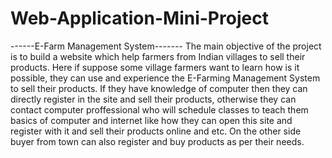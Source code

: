 # Web-Application-Mini-Project
------E-Farm Management System-------
The main objective of the project is to build a website which help farmers from Indian villages to sell their products. Here if suppose some village farmers want to learn how is it possible, they can use and experience the E-Farming Management System to sell their products. If they have knowledge of computer then they can directly register in the site and sell their products, otherwise they can  contact computer proffessional who will schedule classes to teach them basics of computer and internet like how they can open this site and register with it and sell their products online and etc. On the other side buyer from town can also register and buy products as per their needs.   
